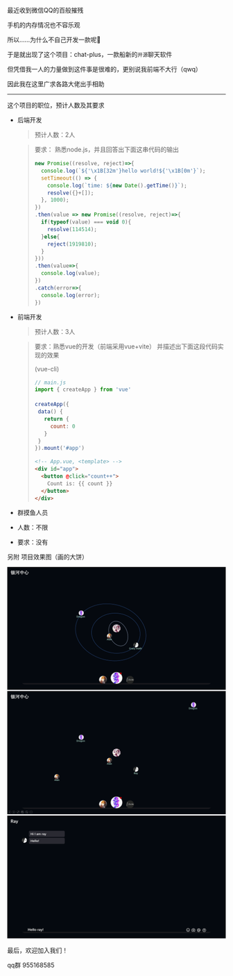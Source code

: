 最近收到微信QQ的百般摧残

手机的内存情况也不容乐观

所以……为什么不自己开发一款呢🤔

于是就出现了这个项目：chat-plus，一款船新的`开源`聊天软件

但凭借我一人的力量做到这件事是很难的，更别说我前端不大行（qwq）

因此我在这里广求各路大佬出手相助

--- 

这个项目的职位，预计人数及其要求

- 后端开发
  > 预计人数：2人

  > 要求：
  > 熟悉node.js，并且回答出下面这串代码的输出
  >
  > ```javascript
  > new Promise((resolve, reject)=>{
  >   console.log(`${'\x1B[32m'}hello world!${'\x1B[0m'}`);
  >   setTimeout(() => {
  >     console.log(`time: ${new Date().getTime()}`);
  >     resolve({}+[]);
  >   }, 1000);
  > })
  > .then(value => new Promise((resolve, reject)=>{
  >   if(typeof(value) === void 0){
  >     resolve(114514);
  >   }else{
  >     reject(1919810);
  >   }
  > }))
  > .then(value=>{
  >   console.log(value);
  > })
  > .catch(error=>{
  >   console.log(error);
  > })
  > ```

- 前端开发
  > 预计人数：3人

  > 要求：熟悉vue的开发（前端采用vue+vite）
  > 并描述出下面这段代码实现的效果
  >
  > (vue-cli)
  > ```javascript
  > // main.js
  > import { createApp } from 'vue'
  >
  > createApp({
  >  data() {
  >    return {
  >      count: 0
  >    }
  >  }
  > }).mount('#app')
  >```
  >
  >```html
  > <!-- App.vue, <template> -->
  > <div id="app">
  >   <button @click="count++">
  >     Count is: {{ count }}
  >   </button>
  > </div>
  >```

- 群摸鱼人员
- 人数：不限
- 要求：没有


另附 项目效果图（画的大饼）

![](./1.png)
![](./2.png)
![](./3.png)

最后，欢迎加入我们！

qq群 955168585

